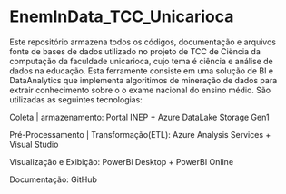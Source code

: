 # EnemInData_TCC_Unicarioca

Este repositório armazena todos os códigos, documentação e arquivos fonte de bases de dados utilizado no projeto de TCC de Ciëncia da computação da faculdade unicarioca, cujo tema é ciência e análise de dados na educação. Esta ferramente consiste em uma solução de BI e DataAnalytics que implementa algoritimos de mineração de dados para extrair conhecimento sobre o o exame nacional do ensino médio. São utilizadas as seguintes tecnologias:

Coleta | armazenamento: Portal INEP + Azure DataLake Storage Gen1

Pré-Processamento | Transformação(ETL): Azure Analysis Services + Visual Studio

Visualização e Exibição: PowerBi Desktop + PowerBI Online

Documentação: GitHub

